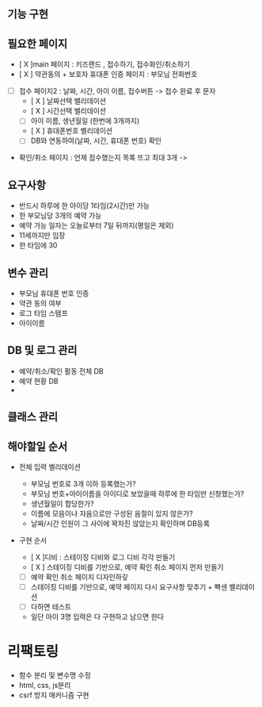 ## 기능 구현




## 필요한 페이지
- [ X ]main 페이지 : 키즈랜드 , 접수하기, 접수화인/취소하기
- [ X ] 약관동의 + 보호자 휴대폰 인증 페이지 : 부모님 전화번호
- [  ] 접수 페이지2 : 날짜, 시간, 아이 이름, 접수버튼 -> 접수 완료 후 문자
    - [ X ] 날짜선택 밸리데이션 
    - [ X ] 시간선택 밸리데이션
    - [  ] 아이 이름, 생년월일 (한번에 3개까지)
    - [ X ] 휴대폰번호 벨리데이션
    - [  ] DB와 연동하여(날짜, 시간, 휴대폰 번호) 확인
- 확인/취소 페이지 : 언제 접수했는지 목록 뜨고 최대 3개 ->

## 요구사항
- 반드시 하루에 한 아이당 1타임(2시간)만 가능
- 한 부모님당 3개의 예약 가능
- 예약 가능 일자는 오늘로부터 7일 뒤까지(평일은 제외)
- 11세까지만 입장
- 한 타임에 30

## 변수 관리
- 부모님 휴대폰 번호 인증
- 약관 동의 여부
- 로그 타임 스탬프
- 아이이름


## DB 및 로그 관리
- 예약/취소/확인 활동 전체 DB
- 예약 현황 DB
- 



## 클래스 관리 

##  해야할일 순서
- 전체 입력 벨리데이션 
  - 부모님 번호로 3개 이하 등록했는가?
  - 부모님 번호+아이이름을 아이디로 보았을때 하루에 한 타임만 신청했는가?
  - 생년월일이 합당한가?
  - 이름에 모음이나 자음으로만 구성된 음절이 있지 않은가?
  - 날짜/시간 인원이 그 사이에 꽉차진 않았는지 확인하며 DB등록

- 구현 순서
  - [ X ]디비 : 스테이징 디비와 로그 디비 각각 만들기
  - [ X ] 스테이징 디비를 기반으로, 예약 확인 취소 페이지 먼저 만들기
  - [  ] 예약 확인 취소 페이지 디자인하깋
  - [  ] 스테이징 디비를 기반으로, 예약 페이지 다시 요구사항 맞추기 + 빡센 밸리데이션
  - [  ] 다하면 테스트 
  - 일단 아이 3명 입력은 다 구현하고 남으면 한다

# 리팩토링
- 함수 분리 및 변수명 수정
- html, css, js분리
- csrf 방지 매커니즘 구현